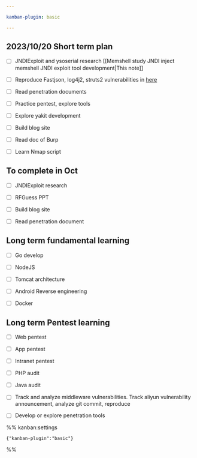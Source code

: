 ```yaml
---

kanban-plugin: basic

---
```


## 2023/10/20 Short term plan

- [ ] JNDIExploit and ysoserial research [[Memshell study JNDI inject memshell JNDI exploit tool development|This note]]
- [ ] Reproduce Fastjson, log4j2, struts2 vulnerabilities in [here](https://mp.weixin.qq.com/s/Y_6ahFAdl1kkuIS_8oTKyg)
- [ ] Read penetration documents
- [ ] Practice pentest, explore tools
- [ ] Explore yakit development
- [ ] Build blog site
- [ ] Read doc of Burp
- [ ] Learn Nmap script


## To complete in Oct

- [ ] JNDIExploit research
- [ ] RFGuess PPT
- [ ] Build blog site
- [ ] Read penetration document


## Long term fundamental learning

- [ ] Go develop
- [ ] NodeJS
- [ ] Tomcat architecture
- [ ] Android Reverse engineering
- [ ] Docker


## Long term Pentest learning

- [ ] Web pentest
- [ ] App pentest
- [ ] Intranet pentest
- [ ] PHP audit
- [ ] Java audit
- [ ] Track and analyze middleware vulnerabilities. Track aliyun vulnerability announcement, analyze git commit, reproduce
- [ ] Develop or explore penetration tools




%% kanban:settings
```
{"kanban-plugin":"basic"}
```
%%